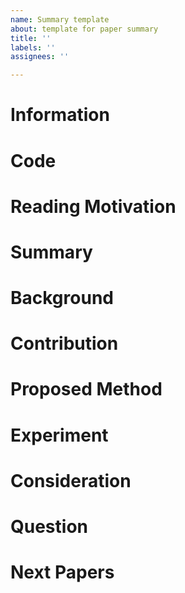 ```yaml
---
name: Summary template
about: template for paper summary
title: ''
labels: ''
assignees: ''

---
```


# Information
# Code
# Reading Motivation
# Summary
# Background
# Contribution
# Proposed Method
# Experiment
# Consideration
# Question
# Next Papers
